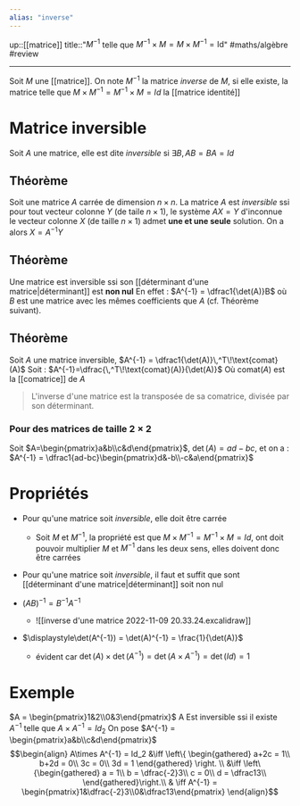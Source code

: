 ```yaml
---
alias: "inverse"
---
```

up::[[matrice]]
title::"$M^{-1}$ telle que $M^{-1}\times M=  M \times M^{-1} = \mathrm{Id}$"
#maths/algèbre #review 

----
Soit $M$ une [[matrice]]. On note $M^{-1}$ la matrice _inverse_ de $M$, si elle existe, la matrice telle que $M\times M^{-1} = M^{-1}\times M = Id$ la [[matrice identité]]



# Matrice inversible
Soit $A$ une matrice, elle est dite _inversible_ si $\exists B, AB=BA=Id$

## Théorème
Soit une matrice $A$ carrée de dimension $n\times n$. La matrice $A$ est _inversible_ ssi pour tout vecteur colonne $Y$ (de taile $n\times 1$), le système $AX=Y$ d'inconnue le vecteur colonne $X$ (de taille $n\times 1$) admet **une et une seule** solution. On a alors $X=A^{-1}Y$

## Théorème
Une matrice est inversible ssi son [[déterminant d'une matrice|déterminant]] est **non nul**
En effet : $A^{-1} = \dfrac1{\det(A)}B$ où $B$ est une matrice avec les mêmes coefficients que $A$ (cf. Théorème suivant).

## Théorème
Soit $A$ une matrice inversible, $A^{-1} = \dfrac1{\det(A)}\,^T\!\text{comat}(A)$
Soit : $A^{-1}=\dfrac{\,^T\!\text{comat}(A)}{\det(A)}$
Où $\text{comat}(A)$ est la [[comatrice]] de $A$
> L'inverse d'une matrice est la transposée de sa comatrice, divisée par son déterminant.

### Pour des matrices de taille $2\times 2$
Soit $A=\begin{pmatrix}a&b\\c&d\end{pmatrix}$, $\det(A) = ad-bc$, et on a : $A^{-1} = \dfrac1{ad-bc}\begin{pmatrix}d&-b\\-c&a\end{pmatrix}$


# Propriétés
 - Pour qu'une matrice soit _inversible_, elle doit être carrée
     - Soit $M$ et $M^{-1}$, la propriété est que $M\times M^{-1}=M^{-1}\times M=Id$, ont doit pouvoir multiplier $M$ et $M^{-1}$ dans les deux sens, elles doivent donc être carrées
 - Pour qu'une matrice soit _inversible_, il faut et suffit que sont [[déterminant d'une matrice|déterminant]] soit non nul
 - $(AB)^{-1} = B^{-1}A^{-1}$
     - ![[inverse d'une matrice 2022-11-09 20.33.24.excalidraw]]

 - $\displaystyle\det(A^{-1}) = \det(A)^{-1} = \frac{1}{\det(A)}$
     - évident car $\det(A) \times \det(A^{-1}) = \det(A \times A^{-1}) = \det(Id) = 1$

# Exemple
$A = \begin{pmatrix}1&2\\0&3\end{pmatrix}$
A Est inversible ssi il existe $A^{-1}$ telle que $A\times A^{-1}=Id_2$
On pose $A^{-1} = \begin{pmatrix}a&b\\c&d\end{pmatrix}$
$$\begin{align}
A\times A^{-1} = Id_2 &\iff \left\{ \begin{gathered}
                                    a+2c = 1\\
                                    b+2d = 0\\
                                    3c = 0\\
                                    3d = 1
                                    \end{gathered} \right. \\
 &\iff \left\{\begin{gathered}
              a = 1\\
              b = \dfrac{-2}3\\
              c = 0\\
              d = \dfrac13\\
              \end{gathered}\right.\\
 & \iff A^{-1} = \begin{pmatrix}1&\dfrac{-2}3\\0&\dfrac13\end{pmatrix}
\end{align}$$

